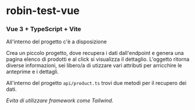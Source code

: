 # robin-test-vue
### Vue 3 + TypeScript + Vite

All'interno del progetto c'è a disposizione 



Crea un piccolo progetto, dove recupera i dati dall'endpoint e genera una pagina elenco di prodotti e al click si visualizza il dettaglio.
L'oggetto ritorna diverse informazioni, sei libero/a di utizzare vari attributi per arricchire le anteprime e i dettagli.

All'interno del progetto ```api/product.ts``` trovi due metodi per il recupero dei dati.


*Evita di utilizzare framework come Tailwind.*
